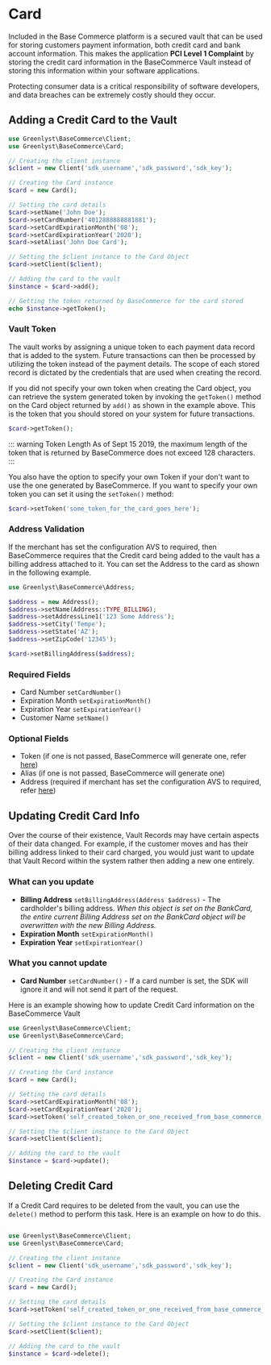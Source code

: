 # Card


Included in the Base Commerce platform is a secured vault that can be used for storing customers payment information, both credit card and bank account information. 
This makes the application **PCI Level 1 Complaint** by storing the credit card information in the BaseCommerce Vault instead of storing this information within your software applications.

Protecting consumer data is a critical responsibility of software developers, and data breaches can be extremely costly should they occur. 

## Adding a Credit Card to the Vault

```php
use Greenlyst\BaseCommerce\Client;
use Greenlyst\BaseCommerce\Card;

// Creating the client instance
$client = new Client('sdk_username','sdk_password','sdk_key');

// Creating the Card instance
$card = new Card();

// Setting the card details
$card->setName('John Doe');
$card->setCardNumber('4012888888881881');
$card->setCardExpirationMonth('08');
$card->setCardExpirationYear('2020');
$card->setAlias('John Doe Card');

// Setting the $client instance to the Card Object
$card->setClient($client);

// Adding the card to the vault
$instance = $card->add();

// Getting the token returned by BaseCommerce for the card stored
echo $instance->getToken();
```

### Vault Token 

The vault works by assigning a unique token to each payment data record that is added to the system. Future transactions can then be processed by utilizing the token instead of the payment details. The scope of each stored record is dictated by the credentials that are used when creating the record.

If you did not specify your own token when creating the Card object, you can retrieve the system generated token by invoking the `getToken()` method on the Card object returned by `add()` as shown in the example above. 
This is the token that you should stored on your system for future transactions.

```php
$card->getToken();
```

::: warning Token Length
As of Sept 15 2019, the maximum length of the token that is returned by BaseCommerce does not exceed 128 characters. 
:::

You also have the option to specify your own Token if your don't want to use the one generated by BaseCommerce. 
If you want to specify your own token you can set it using the `setToken()` method:

```php
$card->setToken('some_token_for_the_card_goes_here');
```

### Address Validation
If the merchant has set the configuration AVS to required, then BaseCommerce requires that the Credit card being added to the vault has a billing address attached to it. 
You can set the Address to the card as shown in the following example.

```php
use Greenlyst\BaseCommerce\Address;

$address = new Address();
$address->setName(Address::TYPE_BILLING);
$address->setAddressLine1('123 Some Address');
$address->setCity('Tempe');
$address->setState('AZ');
$address->setZipCode('12345');

$card->setBillingAddress($address);
```

### Required Fields 

- Card Number `setCardNumber()`
- Expiration Month `setExpirationMonth()`
- Expiration Year `setExpirationYear()`
- Customer Name `setName()`

### Optional Fields

- Token (if one is not passed, BaseCommerce will generate one, refer [here](#vault-token))
- Alias (if one is not passed, BaseCommerce will generate one)
- Address (required if merchant has set the configuration AVS to required, refer [here](#address-validation))

## Updating Credit Card Info

Over the course of their existence, Vault Records may have certain aspects of their data changed. For example, 
if the customer moves and has their billing address linked to their card charged, you would just want to update that 
Vault Record within the system rather then adding a new one entirely.

### What can you update

- **Billing Address** `setBillingAddress(Address $address)` - The cardholder's billing address. _When this object is set on the BankCard, the entire current Billing Address set on the BankCard object will be overwritten with the new Billing Address._ 
- **Expiration Month** `setExpirationMonth()`
- **Expiration Year** `setExpirationYear()`

### What you cannot update
- **Card Number** `setCardNumber()` - If a card number is set, the SDK will ignore it and will not send it part of the request.

Here is an example showing how to update Credit Card information on the BaseCommerce Vault

```php
use Greenlyst\BaseCommerce\Client;
use Greenlyst\BaseCommerce\Card;

// Creating the client instance
$client = new Client('sdk_username','sdk_password','sdk_key');

// Creating the Card instance
$card = new Card();

// Setting the card details
$card->setCardExpirationMonth('08');
$card->setCardExpirationYear('2020');
$card->setToken('self_created_token_or_one_received_from_base_commerce_goes_here');

// Setting the $client instance to the Card Object
$card->setClient($client);

// Adding the card to the vault
$instance = $card->update();

```

## Deleting Credit Card

If a Credit Card requires to be deleted from the vault, you can use the `delete()` method to perform this task. Here is an example on how to do this.

```php

use Greenlyst\BaseCommerce\Client;
use Greenlyst\BaseCommerce\Card;

// Creating the client instance
$client = new Client('sdk_username','sdk_password','sdk_key');

// Creating the Card instance
$card = new Card();

// Setting the card details
$card->setToken('self_created_token_or_one_received_from_base_commerce_goes_here');

// Setting the $client instance to the Card Object
$card->setClient($client);

// Adding the card to the vault
$instance = $card->delete();

```
